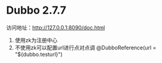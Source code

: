 # Dubbo 2.7.7

访问地址：http://127.0.0.1:8090/doc.html 


1. 使用zk为注册中心
2. 不使用zk可以配置url进行点对点调 @DubboReference(url = "${dubbo.testurl}")
